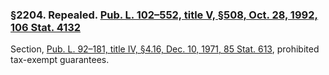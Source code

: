 ### §2204. Repealed. [Pub. L. 102–552, title V, §508, Oct. 28, 1992, 106 Stat. 4132](/statviewer.htm?volume=106&page=4132) ###

Section, [Pub. L. 92–181, title IV, §4.16, Dec. 10, 1971, 85 Stat. 613](/statviewer.htm?volume=85&page=613), prohibited tax-exempt guarantees.